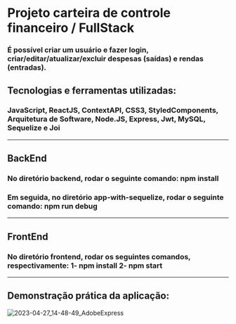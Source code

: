 # Projeto carteira de controle financeiro /  FullStack

### É possível criar um usuário e fazer login, criar/editar/atualizar/excluir despesas (saídas) e rendas (entradas).

## Tecnologias e ferramentas utilizadas:

### JavaScript, ReactJS, ContextAPI, CSS3, StyledComponents, Arquitetura de Software, Node.JS, Express, Jwt, MySQL, Sequelize e Joi

------------------------------------------------------------------------------------------------------------------------------

## BackEnd
### No diretório backend, rodar o seguinte comando: npm install
### Em seguida, no diretório app-with-sequelize, rodar o seguinte comando: npm run debug
------------------------------------------------------------------------------------------------------------------------------
## FrontEnd
### No diretório frontend, rodar os seguintes comandos, respectivamente: 1- npm install  2- npm start

------------------------------------------------------------------------------------------------------------------------------
## Demonstração prática da aplicação:

![2023-04-27_14-48-49_AdobeExpress](https://user-images.githubusercontent.com/91351391/234967313-82557063-d784-471e-9c26-e3ca4bba874f.gif)
